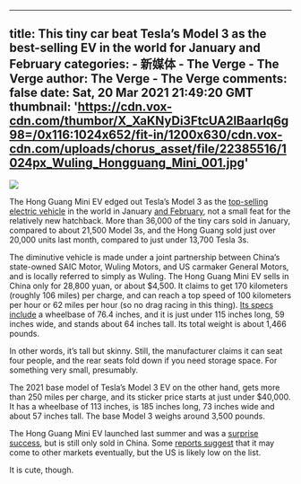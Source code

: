 
---
title: This tiny car beat Tesla’s Model 3 as the best-selling EV in the world for January and February
categories: 
    - 新媒体
    - The Verge - The Verge
author: The Verge - The Verge
comments: false
date: Sat, 20 Mar 2021 21:49:20 GMT
thumbnail: 'https://cdn.vox-cdn.com/thumbor/X_XaKNyDi3FtcUA2lBaarlq6g98=/0x116:1024x652/fit-in/1200x630/cdn.vox-cdn.com/uploads/chorus_asset/file/22385516/1024px_Wuling_Hongguang_Mini_001.jpg'
---

<div>   
<img src="https://cdn.vox-cdn.com/thumbor/X_XaKNyDi3FtcUA2lBaarlq6g98=/0x116:1024x652/fit-in/1200x630/cdn.vox-cdn.com/uploads/chorus_asset/file/22385516/1024px_Wuling_Hongguang_Mini_001.jpg" referrerpolicy="no-referrer">
  <p id="Xp09Gq">The Hong Guang Mini EV edged out Tesla’s Model 3 as the <a href="https://insideevs.com/news/491293/global-plugin-car-sales-january-2021/">top-selling electric vehicle</a> in the world in January <a href="https://insideevs.com/news/495187/china-plugin-car-sales-february-2021/">and February</a>, not a small feat for the relatively new hatchback. More than 36,000 of the tiny cars sold in January, compared to about 21,500 Model 3s, and the Hong Guang sold just over 20,000 units last month, compared to just under 13,700 Tesla 3s.</p>
<p id="fDU1Py">The diminutive vehicle is made under a joint partnership between China’s state-owned SAIC Motor, Wuling Motors, and US carmaker General Motors, and is locally referred to simply as Wuling. The Hong Guang Mini EV sells in China only for 28,800 yuan, or about $4,500. It claims to get 170 kilometers (roughly 106 miles) per charge, and can reach a top speed of 100 kilometers per hour or 62 miles per hour (so no drag racing in this thing). <a href="https://www.topgear.com.ph/news/car-news/2020-wuling-hong-guang-mini-ev-specs-prices-features-a962-20201026">Its specs include</a> a wheelbase of 76.4 inches, and it is just under 115 inches long, 59 inches wide, and stands about 64 inches tall. Its total weight is about 1,466 pounds. </p>
<p id="5hVQML">In other words, it’s tall but skinny. Still, the manufacturer claims it can seat four people, and the rear seats fold down if you need storage space. For something very small, presumably. </p>
<p id="s1H1Eg">The 2021 base model of Tesla’s Model 3 EV on the other hand, gets more than 250 miles per charge, and its sticker price starts at just under $40,000. It has a wheelbase of 113 inches, is 185 inches long, 73 inches wide and about 57 inches tall. The base Model 3 weighs around 3,500 pounds.</p>
<p id="ODWpUG">The Hong Guang Mini EV launched last summer and was a <a href="https://insideevs.com/news/442357/wuling-15000-hong-guang-mini-ev-august/">surprise success</a>, but is still only sold in China. Some <a href="https://www.thedrive.com/news/36218/this-adorable-four-seater-electric-hatchback-is-selling-like-crazy-in-china">reports suggest</a> that it may come to other markets eventually, but the US is likely low on the list. </p>
<p id="g8FUP3">It is cute, though. </p>
<p id="In8tu3"></p>
  
  
</div>
            